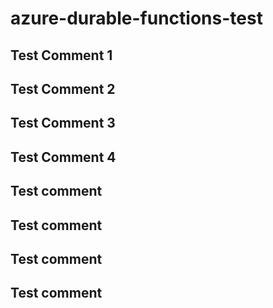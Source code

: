 # azure-durable-functions-test

## Test Comment 1
## Test Comment 2
## Test Comment 3
## Test Comment 4
## Test comment
## Test comment
## Test comment
## Test comment
